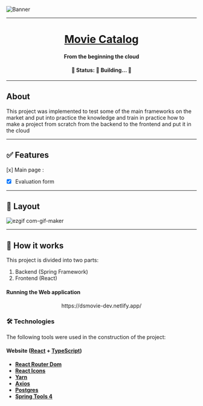 
![Banner](https://user-images.githubusercontent.com/79018137/149831333-aa05cc6e-43c1-4ced-9608-770cbc044348.png)

---

<h1 align="center">
    <a href="#"> Movie Catalog </a>
</h1>

<h4 align="center">
    From the beginning the cloud
</h4>

<h4 align="center"> 
	🚧   Status: 🚀 Building...  🚧
</h4>

---

## About

This project was implemented to test some of the main frameworks on the market and put into practice the knowledge and train in practice how to make a project from scratch from the backend to the frontend and put it in the cloud

---

## ✅ Features

[x] Main page :
- [x] Evaluation form
     
---


## 🎨 Layout


![ezgif com-gif-maker](https://user-images.githubusercontent.com/79018137/149686750-1b3dad8c-b6f2-41fd-acdb-6b67533eac44.gif)


---


## 🎲 How it works

This project is divided into two parts:
1. Backend (Spring Framework)
2. Frontend (React)

#### Running the Web application 

<p align="center">
   https://dsmovie-dev.netlify.app/ 
</p>


### 🛠 Technologies 

The following tools were used in the construction of the project:

#### **Website**  ([React](https://reactjs.org/)  +  [TypeScript](https://www.typescriptlang.org/))

-   **[React Router Dom](https://github.com/ReactTraining/react-router/tree/master/packages/react-router-dom)**
-   **[React Icons](https://react-icons.github.io/react-icons/)**
-   **[Yarn](https://github.com/yarnpkg/yarn/issues/4360)**
-   **[Axios](https://github.com/axios/axios)**
-   **[Postgres](https://www.pgadmin.org/download)**
-   **[Spring Tools 4](https://spring.io/tools)**

